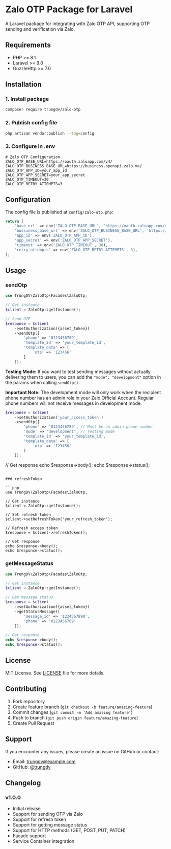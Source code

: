 # Zalo OTP Package for Laravel

A Laravel package for integrating with Zalo OTP API, supporting OTP sending and verification via Zalo.

## Requirements

- PHP >= 8.1
- Laravel >= 9.0
- GuzzleHttp >= 7.0

## Installation

### 1. Install package

```bash
composer require trungdv/zalo-otp
```

### 2. Publish config file

```bash
php artisan vendor:publish --tag=config
```

### 3. Configure in .env

```env
# Zalo OTP Configuration
ZALO_OTP_BASE_URL=https://oauth.zaloapp.com/v4/
ZALO_OTP_BUSINESS_BASE_URL=https://business.openapi.zalo.me/
ZALO_OTP_APP_ID=your_app_id
ZALO_OTP_APP_SECRET=your_app_secret
ZALO_OTP_TIMEOUT=30
ZALO_OTP_RETRY_ATTEMPTS=3
```

## Configuration

The config file is published at `config/zalo-otp.php`:

```php
return [
    'base_url' => env('ZALO_OTP_BASE_URL', 'https://oauth.zaloapp.com/v4/'),
    'bussiness_base_url' => env('ZALO_OTP_BUSINESS_BASE_URL', 'https://business.openapi.zalo.me/'),
    'app_id' => env('ZALO_OTP_APP_ID'),
    'app_secret' => env('ZALO_OTP_APP_SECRET'),
    'timeout' => env('ZALO_OTP_TIMEOUT', 30),
    'retry_attempts' => env('ZALO_OTP_RETRY_ATTEMPTS', 3),
];
```

## Usage

### sendOtp

```php
use TrungDV\ZaloOtp\Facades\ZaloOtp;

// Get instance
$client = ZaloOtp::getInstance();

// Send OTP
$response = $client
    ->setAuthorization({asset_token})
    ->sendOtp([
        'phone' => '0123456789',
        'template_id' => 'your_template_id',
        'template_data' => [
            'otp' => '123456'
        ]
    ]);
```
**Testing Mode:**
If you want to test sending messages without actually delivering them to users, you can add the `"mode": "development"` option in the params when calling `sendOtp()`. 

**Important Note:** The development mode will only work when the recipient phone number has an admin role in your Zalo Official Account. Regular phone numbers will not receive messages in development mode.

```php
$response = $client
    ->setAuthorization('your_access_token')
    ->sendOtp([
        'phone' => '0123456789', // Must be an admin phone number
        'mode' => 'development', // Testing mode
        'template_id' => 'your_template_id',
        'template_data' => [
            'otp' => '123456'
        ]
    ]);
```

// Get response
echo $response->body();
echo $response->status();
```

### refreshToken

```php
use TrungDV\ZaloOtp\Facades\ZaloOtp;

// Get instance
$client = ZaloOtp::getInstance();

// Set refresh token
$client->setRefreshToken('your_refresh_token');

// Refresh access token
$response = $client->refreshToken();

// Get response
echo $response->body();
echo $response->status();
```

### getMessageStatus

```php
use TrungDV\ZaloOtp\Facades\ZaloOtp;

// Get instance
$client = ZaloOtp::getInstance();

// Get message status
$response = $client
    ->setAuthorization({asset_token})
    ->getStatusMessage([
        'message_id' => '1234567890',
        'phone' => '0123456789'
    ]);

// Get response
echo $response->body();
echo $response->status();
```

## License

MIT License. See [LICENSE](LICENSE) file for more details.

## Contributing

1. Fork repository
2. Create feature branch (`git checkout -b feature/amazing-feature`)
3. Commit changes (`git commit -m 'Add amazing feature'`)
4. Push to branch (`git push origin feature/amazing-feature`)
5. Create Pull Request

## Support

If you encounter any issues, please create an issue on GitHub or contact:

- Email: trungdv@example.com
- GitHub: [@trungdv](https://github.com/trungdv)

## Changelog

### v1.0.0
- Initial release
- Support for sending OTP via Zalo
- Support for refresh token
- Support for getting message status
- Support for HTTP methods (GET, POST, PUT, PATCH)
- Facade support
- Service Container integration
